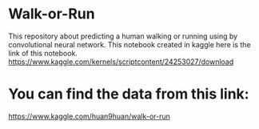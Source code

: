 # Walk-or-Run
This repository about predicting a human walking or running using by convolutional neural network.
This notebook created in kaggle here is the link of this notebook.
https://www.kaggle.com/kernels/scriptcontent/24253027/download

# You can find the data from this link:
https://www.kaggle.com/huan9huan/walk-or-run
